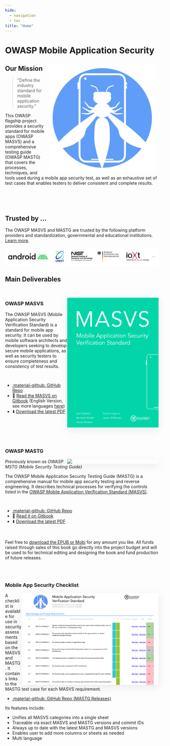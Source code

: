 ```yaml
---
hide:
  - navigation
  - toc
title: "Home"
---
```

# OWASP Mobile Application Security

<img align="right" style="padding: 10px;" width="350px" src="assets/logo_circle.png" />

## Our Mission

> "Define the industry standard for mobile application security."

This OWASP flagship project provides a security standard for mobile apps (OWASP MASVS) and a comprehensive testing guide (OWASP MASTG) that covers the processes, techniques, and tools used during a mobile app security test, as well as an exhaustive set of test cases that enables testers to deliver consistent and complete results.

<br><br><br>

## Trusted by ...

The OWASP MASVS and MASTG are trusted by the following platform providers and standardization, governmental and educational institutions. [Learn more](https://github.com/OWASP/owasp-mstg/blob/master/Document/0x02b-MASVS-MSTG-Adoption.md).

<a href="https://github.com/OWASP/owasp-mstg/blob/master/Document/0x02b-MASVS-MSTG-Adoption.md">
<img src="assets/trusted-by-logos.png"/>
</a>

<br>

## Main Deliverables

<br>

<a href="https://github.com/OWASP/owasp-masvs/discussions/categories/big-masvs-refactoring"><img align="right" style="box-shadow: rgba(149, 157, 165, 0.2) 0px 8px 24px;" width="300px" src="assets/masvs_cover.png"></a>

### OWASP MASVS

The OWASP MASVS (Mobile Application Security Verification Standard) is a standard for mobile app security. It can be used by mobile software architects and developers seeking to develop secure mobile applications, as well as security testers to ensure completeness and consistency of test results.

<br>

- <a href="https://github.com/OWASP/owasp-masvs/">:material-github: GitHub Repo</a>
- 📖 [Read the MASVS on Gitbook](https://mobile-security.gitbook.io/masvs/) (English Version, see more languages [here](https://github.com/OWASP/owasp-masvs#masvs-translations))
- ⬇️ [Download the latest PDF](https://github.com/OWASP/owasp-masvs/releases/latest)

<br><br><br><br>

### OWASP MASTG

<img align="right" style="box-shadow: rgba(149, 157, 165, 0.2) 0px 8px 24px;" width="300px" src="assets/mstg_cover.png" />

_Previously known as OWASP MSTG (Mobile Security Testing Guide)_

The OWASP Mobile Application Security Testing Guide (MASTG) is a comprehensive manual for mobile app security testing and reverse engineering. It describes technical processes for verifying the controls listed in the [OWASP Mobile Application Verification Standard (MASVS)](https://github.com/OWASP/owasp-masvs).

<br>

- <a href="https://github.com/OWASP/owasp-mstg/">:material-github: GitHub Repo</a>
- 📖 [Read it on Gitbook](https://mobile-security.gitbook.io/mobile-security-testing-guide/)
- ⬇️ [Download the latest PDF](https://github.com/OWASP/owasp-mstg/releases/latest)

<br>

Feel free to [download the EPUB or Mobi](https://leanpub.com/mobile-security-testing-guide) for any amount you like. All funds raised through sales of this book go directly into the project budget and will be used to for technical editing and designing the book and fund production of future releases.

<br><br>

### Mobile App Security Checklist

<img align="right" style="box-shadow: rgba(149, 157, 165, 0.2) 0px 8px 24px;" width="450px" src="assets/checklist_en_filled.png" />

A checklist is available for use in security assessments based on the MASVS and MASTG. It contains links to the MASTG test case for each MASVS requirement.

- <a href="https://github.com/OWASP/owasp-mstg/releases/latest">:material-github: GitHub Repo (MASTG Releases)</a>

Its features include:

- Unifies all MASVS categories into a single sheet
- Traceable via exact MASVS and MASTG versions and commit IDs
- Always up to date with the latest MASTG and MASVS versions
- Enables user to add more columns or sheets as needed
- Multi language

<br><br>
